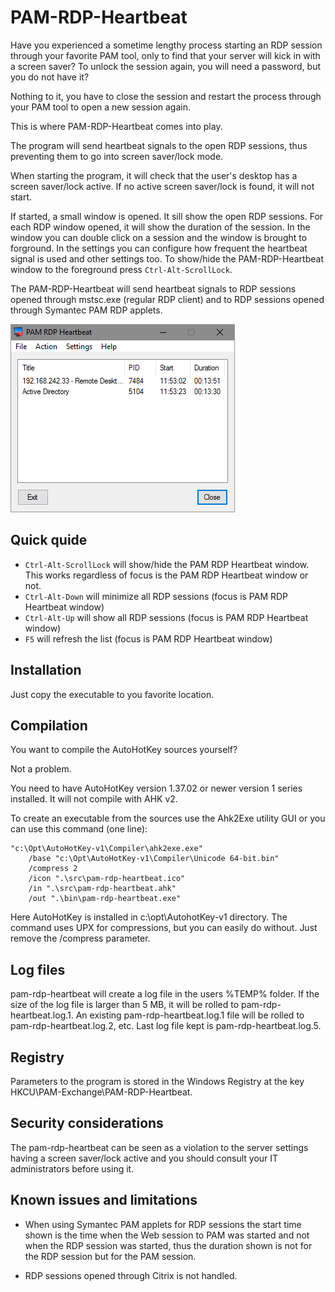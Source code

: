 # PAM-RDP-Heartbeat
Have you experienced a sometime lengthy process starting an RDP session through
your favorite PAM tool, only to find that your server will kick in with a screen
saver? To unlock the session again, you will need a password, but you do not
have it?

Nothing to it, you have to close the session and restart the process through
your PAM tool to open a new session again.

This is where PAM-RDP-Heartbeat comes into play.

The program will send heartbeat signals to the open RDP sessions, thus preventing
them to go into screen saver/lock mode.

When starting the program, it will check that the user's desktop has a screen
saver/lock active. If no active screen saver/lock is found, it will not start.

If started, a small window is opened. It sill show the open RDP sessions. For
each RDP window opened, it will show the duration of the session. In the window
you can double click on a session and the window is brought to forground. In the
settings you can configure how frequent the heartbeat signal is used and other
settings too. To show/hide the PAM-RDP-Heartbeat window to the foreground press
`Ctrl-Alt-ScrollLock`.

The PAM-RDP-Heartbeat will send heartbeat signals to RDP sessions opened through
mstsc.exe (regular RDP client) and to RDP sessions opened through Symantec PAM
RDP applets.

![PAM RDP Heartbear](/docs/pam-rdp-heartbeat.png)

## Quick quide
+ `Ctrl-Alt-ScrollLock` will show/hide the PAM RDP Heartbeat window. This works regardless of focus is the PAM RDP Heartbeat window or not.
+ `Ctrl-Alt-Down` will minimize all RDP sessions (focus is PAM RDP Heartbeat window)
+ `Ctrl-Alt-Up` will show all RDP sessions (focus is PAM RDP Heartbeat window)
+ `F5` will refresh the list (focus is PAM RDP Heartbeat window)

## Installation
Just copy the executable to you favorite location.

## Compilation
You want to compile the AutoHotKey sources yourself?

Not a problem.

You need to have AutoHotKey version 1.37.02 or newer version 1 series installed. It will not compile with AHK v2.

To create an executable from the sources use the Ahk2Exe utility GUI or you can
use this command (one line):

```
"c:\Opt\AutoHotKey-v1\Compiler\ahk2exe.exe"
    /base "c:\Opt\AutoHotKey-v1\Compiler\Unicode 64-bit.bin"
    /compress 2
    /icon ".\src\pam-rdp-heartbeat.ico"
    /in ".\src\pam-rdp-heartbeat.ahk"
    /out ".\bin\pam-rdp-heartbeat.exe"
```

Here AutoHotKey is installed in c:\opt\AutohotKey-v1 directory. The command
uses UPX for compressions, but you can easily do without. Just remove the /compress parameter.

## Log files
pam-rdp-heartbeat will create a log file in the users %TEMP% folder. If the size
of the log file is larger than 5 MB, it will be rolled to
pam-rdp-heartbeat.log.1. An existing pam-rdp-heartbeat.log.1 file will be rolled
to pam-rdp-heartbeat.log.2, etc. Last log file kept is pam-rdp-heartbeat.log.5.

## Registry
Parameters to the program is stored in the Windows Registry at the key
HKCU\PAM-Exchange\PAM-RDP-Heartbeat.

## Security considerations
The pam-rdp-heartbeat can be seen as a violation to the server settings having
a screen saver/lock active and you should consult your IT administrators before
using it.

## Known issues and limitations
+ When using Symantec PAM applets for RDP sessions the start time shown is the
time when the Web session to PAM was started and not when the RDP session was started,
thus the duration shown is not for the RDP session but for the PAM session.

+ RDP sessions opened through Citrix is not handled.
